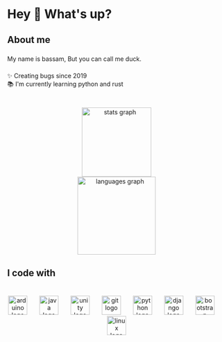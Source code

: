 <h1 align="left">Hey 👋 What's up?</h1>

###

<h2 align="left">About me</h2>

###

<p align="left">My name is bassam, But you can call me duck.</p>

###

<p align="left">
✨ Creating bugs since 2019<br>
📚 I'm currently learning python and rust<br>
</p>

###

<br clear="both">

<div align="center">
  <img src="https://github-readme-stats.vercel.app/api?username=duck-coder404&hide_title=true&hide_rank=false&show_icons=true&include_all_commits=true&count_private=true&disable_animations=false&theme=github_dark&locale=en&hide_border=true&order=1" height="160" alt="stats graph" /> <br>
  <img src="https://github-readme-stats.vercel.app/api/top-langs?username=duck-coder404&locale=en&hide_title=false&layout=compact&card_width=320&langs_count=6&theme=github_dark&hide_border=true&order=2&custom_title=My%20fav%20languages" height="180" alt="languages graph"  />
</div>

###

<h2 align="left">I code with</h2>

###

<br clear="both">

<div align="center">
  <img src="https://cdn.jsdelivr.net/gh/devicons/devicon/icons/arduino/arduino-original.svg" height="44" alt="arduino logo"  />
  <img width="20" />
  <img src="https://cdn.jsdelivr.net/gh/devicons/devicon/icons/java/java-original.svg" height="44" alt="java logo"  />
  <img width="20" />
  <img src="https://cdn.jsdelivr.net/gh/devicons/devicon/icons/unity/unity-original.svg" height="44" alt="unity logo"  />
  <img width="20" />
  <img src="https://cdn.jsdelivr.net/gh/devicons/devicon/icons/git/git-plain.svg" height="44" alt="git logo"  />
  <img width="20" />
  <img src="https://cdn.jsdelivr.net/gh/devicons/devicon/icons/python/python-original.svg" height="44" alt="python logo"  />
  <img width="20" />
  <img src="https://cdn.jsdelivr.net/gh/devicons/devicon/icons/django/django-plain.svg" height="44" alt="django logo"  />
  <img width="20" />
  <img src="https://cdn.jsdelivr.net/gh/devicons/devicon/icons/bootstrap/bootstrap-original.svg" height="44" alt="bootstrap logo"  />
  <img width="20" />
  <img src="https://cdn.jsdelivr.net/gh/devicons/devicon/icons/linux/linux-original.svg" height="44" alt="linux logo"  />
</div>

###
